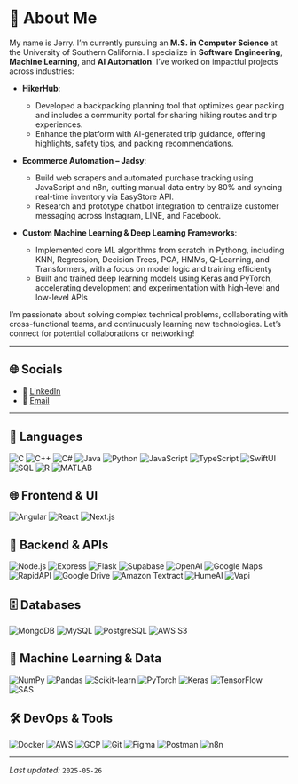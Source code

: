 # 👋 About Me

My name is Jerry. I’m currently pursuing an **M.S. in Computer Science** at the University of Southern California. I specialize in **Software Engineering**, **Machine Learning**, and **AI Automation**. I’ve worked on impactful projects across industries: 

- **HikerHub**:
  - Developed a backpacking planning tool that optimizes gear packing and includes a community portal for sharing hiking routes and trip experiences.
  - Enhance the platform with AI-generated trip guidance, offering highlights, safety tips, and packing recommendations.

- **Ecommerce Automation – Jadsy**:  
  - Build web scrapers and automated purchase tracking using JavaScript and n8n, cutting manual data entry by 80% and syncing real-time inventory via EasyStore API.  
  - Research and prototype chatbot integration to centralize customer messaging across Instagram, LINE, and Facebook.

- **Custom Machine Learning & Deep Learning Frameworks**:
  - Implemented core ML algorithms from scratch in Pythong, including KNN, Regression, Decision Trees, PCA, HMMs, Q-Learning, and Transformers, with a focus on model logic and training efficienty
  - Built and trained deep learning models using Keras and PyTorch, accelerating development and experimentation with high-level and low-level APIs

I’m passionate about solving complex technical problems, collaborating with cross-functional teams, and continuously learning new technologies. Let’s connect for potential collaborations or networking!

---

## 🌐 Socials

- 🔗 [LinkedIn](https://www.linkedin.com/in/jerry-chu-asa-72126589/)  
- 📧 [Email](mailto:jerrychu1005@gmail.com)  

---

## 📝 Languages  
![C](https://img.shields.io/badge/C-00599C?style=for-the-badge&logo=c&logoColor=white) 
![C++](https://img.shields.io/badge/C%2B%2B-%2300599C.svg?style=for-the-badge&logo=c%2B%2B&logoColor=white) 
![C#](https://img.shields.io/badge/C_Sharp-%23239120.svg?style=for-the-badge&logo=csharp&logoColor=white) 
![Java](https://img.shields.io/badge/Java-%23ED8B00.svg?style=for-the-badge&logo=java&logoColor=white) 
![Python](https://img.shields.io/badge/Python-3776AB?style=for-the-badge&logo=python&logoColor=white) 
![JavaScript](https://img.shields.io/badge/JavaScript-F7DF1E?style=for-the-badge&logo=javascript&logoColor=black) 
![TypeScript](https://img.shields.io/badge/TypeScript-3178C6?style=for-the-badge&logo=typescript&logoColor=white) 
![SwiftUI](https://img.shields.io/badge/SwiftUI-%23FA7343.svg?style=for-the-badge&logo=swift&logoColor=white) 
![SQL](https://img.shields.io/badge/SQL-%2300f.svg?style=for-the-badge&logo=postgresql&logoColor=white) 
![R](https://img.shields.io/badge/R-276DC3?style=for-the-badge&logo=r&logoColor=white) 
![MATLAB](https://img.shields.io/badge/MATLAB-0076A8?style=for-the-badge&logo=mathworks&logoColor=white)

## 🌐 Frontend & UI  
![Angular](https://img.shields.io/badge/Angular-DD0031?style=for-the-badge&logo=angular&logoColor=white) 
![React](https://img.shields.io/badge/React-61DAFB?style=for-the-badge&logo=react&logoColor=black) 
![Next.js](https://img.shields.io/badge/Next.js-000000?style=for-the-badge&logo=next.js&logoColor=white)

## 🚀 Backend & APIs  
![Node.js](https://img.shields.io/badge/Node.js-339933?style=for-the-badge&logo=node.js&logoColor=white) 
![Express](https://img.shields.io/badge/Express-000000?style=for-the-badge&logo=express&logoColor=white) 
![Flask](https://img.shields.io/badge/Flask-000000?style=for-the-badge&logo=flask&logoColor=white) 
![Supabase](https://img.shields.io/badge/Supabase-3ECF8E?style=for-the-badge&logo=supabase&logoColor=white) 
![OpenAI](https://img.shields.io/badge/OpenAI-412991?style=for-the-badge&logo=openai&logoColor=white)
![Google Maps](https://img.shields.io/badge/Google%20Maps-4285F4?style=for-the-badge&logo=google-maps&logoColor=white) 
![RapidAPI](https://img.shields.io/badge/Rapid-283C86?style=for-the-badge&logo=rapid&logoColor=white)
![Google Drive](https://img.shields.io/badge/Google%20Drive-4285F4?style=for-the-badge&logo=google-drive&logoColor=white)
![Amazon Textract](https://img.shields.io/badge/Amazon%20Textract-FF9900?style=for-the-badge&logo=amazon-aws&logoColor=white)
![HumeAI](https://img.shields.io/badge/HumeAI-4B9CE1?style=for-the-badge&logo=hume&logoColor=white) 
![Vapi](https://img.shields.io/badge/Vapi-FF8C00?style=for-the-badge&logo=vapi&logoColor=white)


## 🗄️ Databases  
![MongoDB](https://img.shields.io/badge/MongoDB-47A248?style=for-the-badge&logo=mongodb&logoColor=white) 
![MySQL](https://img.shields.io/badge/MySQL-4479A1?style=for-the-badge&logo=mysql&logoColor=white)
![PostgreSQL](https://img.shields.io/badge/PostgreSQL-336791?style=for-the-badge&logo=postgresql&logoColor=white)
![AWS S3](https://img.shields.io/badge/S3-569A31?style=for-the-badge&logo=amazons3&logoColor=white)

## 🤖 Machine Learning & Data  
![NumPy](https://img.shields.io/badge/NumPy-%23013243.svg?style=for-the-badge&logo=numpy&logoColor=white) 
![Pandas](https://img.shields.io/badge/Pandas-%23150458.svg?style=for-the-badge&logo=pandas&logoColor=white) 
![Scikit-learn](https://img.shields.io/badge/Scikit--learn-%23F7931E.svg?style=for-the-badge&logo=scikit-learn&logoColor=white) 
![PyTorch](https://img.shields.io/badge/PyTorch-EE4C2C?style=for-the-badge&logo=pytorch&logoColor=white) 
![Keras](https://img.shields.io/badge/Keras-D00000?style=for-the-badge&logo=keras&logoColor=white) 
![TensorFlow](https://img.shields.io/badge/TensorFlow-FF6F00?style=for-the-badge&logo=tensorflow&logoColor=white) 
![SAS](https://img.shields.io/badge/SAS-0530AD?style=for-the-badge&logo=sas&logoColor=white)

## 🛠️ DevOps & Tools  
![Docker](https://img.shields.io/badge/Docker-2496ED?style=for-the-badge&logo=docker&logoColor=white) 
![AWS](https://img.shields.io/badge/AWS-232F3E?style=for-the-badge&logo=amazon-aws&logoColor=white) 
![GCP](https://img.shields.io/badge/GCP-FFFFFF?style=for-the-badge&logo=google-cloud&logoColor=black) 
![Git](https://img.shields.io/badge/Git-F05032?style=for-the-badge&logo=git&logoColor=white) 
![Figma](https://img.shields.io/badge/Figma-F24E1E?style=for-the-badge&logo=figma&logoColor=white) 
![Postman](https://img.shields.io/badge/Postman-FF6C37?style=for-the-badge&logo=postman&logoColor=white)
![n8n](https://img.shields.io/badge/n8n-FF4700?style=for-the-badge&logo=n8n&logoColor=white)

---

*Last updated:* <!-- omit in toc --> `2025-05-26`
